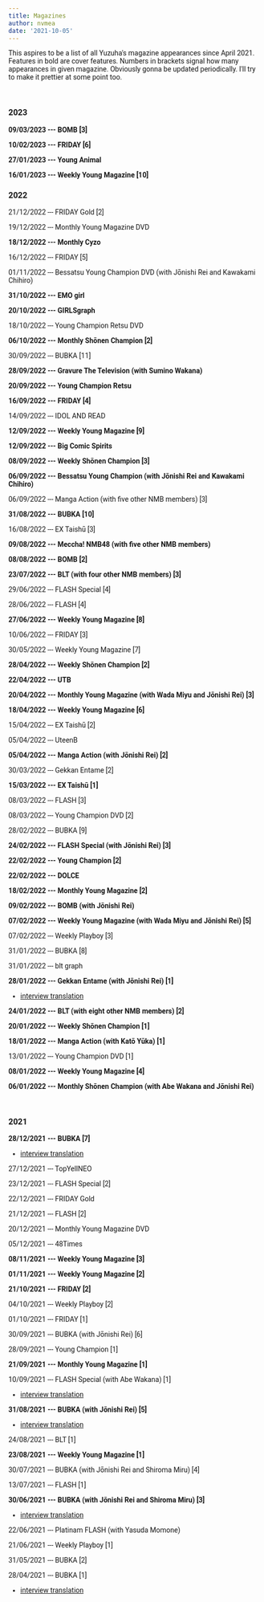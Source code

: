 ```yaml
---
title: Magazines
author: nvmea
date: '2021-10-05'
---
```


<style type="text/css">
  body{
  font-family: Roboto;
}
</style>

This aspires to be a list of all Yuzuha's magazine appearances since April 2021. Features in bold are cover features. Numbers in brackets signal how many appearances in given magazine. Obviously gonna be updated periodically. I'll try to make it prettier at some point too.

<br>

### 2023

**09/03/2023 --- BOMB [3]**

**10/02/2023 --- FRIDAY [6]**

**27/01/2023 --- Young Animal**

**16/01/2023 --- Weekly Young Magazine \[10\]**

### 2022

21/12/2022 --- FRIDAY Gold [2]

19/12/2022 --- Monthly Young Magazine DVD

**18/12/2022 --- Monthly Cyzo**

16/12/2022 --- FRIDAY [5]

01/11/2022 --- Bessatsu Young Champion DVD (with Jōnishi Rei and Kawakami Chihiro)

**31/10/2022 --- EMO girl**

**20/10/2022 --- GIRLSgraph**

18/10/2022 --- Young Champion Retsu DVD

**06/10/2022 --- Monthly Shōnen Champion [2]**

30/09/2022 --- BUBKA [11]

**28/09/2022 --- Gravure The Television (with Sumino Wakana)**

**20/09/2022 --- Young Champion Retsu**

**16/09/2022 --- FRIDAY [4]**

14/09/2022 --- IDOL AND READ

**12/09/2022 --- Weekly Young Magazine \[9\]**

**12/09/2022 --- Big Comic Spirits**

**08/09/2022 --- Weekly Shōnen Champion \[3\]**

**06/09/2022 --- Bessatsu Young Champion (with Jōnishi Rei and Kawakami Chihiro)**

06/09/2022 --- Manga Action (with five other NMB members) [3]

**31/08/2022 --- BUBKA \[10\]**

16/08/2022 --- EX Taishū \[3\]

**09/08/2022 --- Meccha! NMB48 (with five other NMB members)**

**08/08/2022 --- BOMB [2]**

**23/07/2022 --- BLT (with four other NMB members) [3]**

29/06/2022 --- FLASH Special [4]

28/06/2022 --- FLASH [4]

**27/06/2022 --- Weekly Young Magazine \[8\]**

10/06/2022 --- FRIDAY [3]

30/05/2022 --- Weekly Young Magazine \[7\]

**28/04/2022 --- Weekly Shōnen Champion \[2\]**

**22/04/2022 --- UTB**

**20/04/2022 --- Monthly Young Magazine (with Wada Miyu and Jōnishi Rei) \[3\]**

**18/04/2022 --- Weekly Young Magazine \[6\]**

15/04/2022 --- EX Taishū \[2\]

05/04/2022 --- UteenB

**05/04/2022 --- Manga Action (with Jōnishi Rei) \[2\]**

30/03/2022 --- Gekkan Entame \[2\]

**15/03/2022 --- EX Taishū \[1\]**

08/03/2022 --- FLASH \[3\]

08/03/2022 --- Young Champion DVD \[2\]

28/02/2022 --- BUBKA \[9\]

**24/02/2022 --- FLASH Special (with Jōnishi Rei) \[3\]**

**22/02/2022 --- Young Champion \[2\]**

**22/02/2022 --- DOLCE**

**18/02/2022 --- Monthly Young Magazine \[2\]**

**09/02/2022 --- BOMB (with Jōnishi Rei)**

**07/02/2022 --- Weekly Young Magazine (with Wada Miyu and Jōnishi Rei) \[5\]**

07/02/2022 --- Weekly Playboy \[3\]

31/01/2022 --- BUBKA \[8\]

31/01/2022 --- blt graph

**28/01/2022 --- Gekkan Entame (with Jōnishi Rei) \[1\]**

-   [interview translation](https://stanyuzu.netlify.app/post/2022-01-31-gekkan-entame-january-interview-translation-with-rei/)

**24/01/2022 --- BLT (with eight other NMB members) \[2\]**

**20/01/2022 --- Weekly Shōnen Champion \[1\]**

**18/01/2022 --- Manga Action (with Katō Yūka) \[1\]**

13/01/2022 --- Young Champion DVD \[1\]

**08/01/2022 --- Weekly Young Magazine \[4\]**

**06/01/2022 --- Monthly Shōnen Champion (with Abe Wakana and Jōnishi Rei)**

<br>

### 2021

**28/12/2021 --- BUBKA \[7\]**

-   [interview translation](https://stanyuzu.netlify.app/post/2021-12-28-bubka-december-interview-translation/)

27/12/2021 --- TopYellNEO

23/12/2021 --- FLASH Special \[2\]

22/12/2021 --- FRIDAY Gold

21/12/2021 --- FLASH \[2\]

20/12/2021 --- Monthly Young Magazine DVD

05/12/2021 --- 48Times

**08/11/2021 --- Weekly Young Magazine \[3\]**

**01/11/2021 --- Weekly Young Magazine \[2\]**

**21/10/2021 --- FRIDAY \[2\]**

04/10/2021 --- Weekly Playboy \[2\]

01/10/2021 --- FRIDAY \[1\]

30/09/2021 --- BUBKA (with Jōnishi Rei) \[6\]

28/09/2021 --- Young Champion \[1\]

**21/09/2021 --- Monthly Young Magazine \[1\]**

10/09/2021 --- FLASH Special (with Abe Wakana) \[1\]

-   [interview translation](https://stanyuzu.netlify.app/post/2021-09-10-flash-september-interview-translation-with-wakapon/)

**31/08/2021 --- BUBKA (with Jōnishi Rei) \[5\]**

-   [interview translation](https://stanyuzu.netlify.app/post/2021-09-02-bubka-september-interview-translation-with-rei/)

24/08/2021 --- BLT \[1\]

**23/08/2021 --- Weekly Young Magazine \[1\]**

30/07/2021 --- BUBKA (with Jōnishi Rei and Shiroma Miru) \[4\]

13/07/2021 --- FLASH \[1\]

**30/06/2021 --- BUBKA (with Jōnishi Rei and Shiroma Miru) \[3\]**

-   [interview translation](https://stanyuzu.netlify.app/post/2021-06-30-bubka-july-interview-translation-with-miru-and-rei/)

22/06/2021 --- Platinam FLASH (with Yasuda Momone)

21/06/2021 --- Weekly Playboy \[1\]

31/05/2021 --- BUBKA \[2\]

28/04/2021 --- BUBKA \[1\]

-   [interview translation](https://stanyuzu.netlify.app/post/2021-04-27-bubka-may-interview-translation/)
